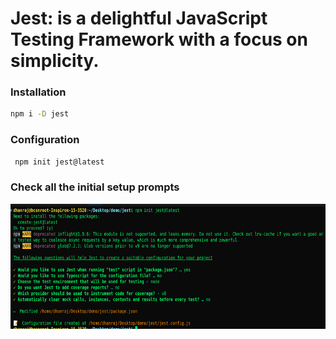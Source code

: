 # Jest: is a delightful JavaScript Testing Framework with a focus on simplicity.

### Installation
``` bash
npm i -D jest
```
### Configuration
``` bash
 npm init jest@latest
```
### Check all the initial setup prompts
<img src='./jest_init.png' height="200px">
